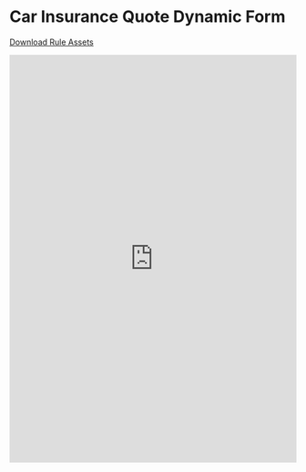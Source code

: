 # Car Insurance Quote Dynamic Form

[Download Rule Assets
](https://github.com/corticon/templates/blob/main/Dynamic-Form-Templates/Car-Insurance/Car-Insurance.zip)

<iframe height="716" style="width: 100%;" scrolling="no" title="Car Insurance Quote Dynamic Form" src="https://codepen.io/SethMeldon/embed/WNybEzj?default-tab=result" frameborder="no" loading="lazy" allowtransparency="true" allowfullscreen="true">
  See the Pen <a href="https://codepen.io/SethMeldon/pen/WNybEzj">
  Car Insurance Quote Dynamic Form</a> by Seth Meldon (<a href="https://codepen.io/SethMeldon">@SethMeldon</a>)
  on <a href="https://codepen.io">CodePen</a>.
</iframe>